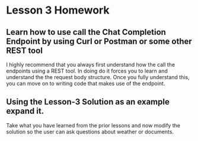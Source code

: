 # Lesson 3 Homework
## Learn how to use call the Chat Completion Endpoint by using Curl or Postman or some other REST tool
I highly recommend that you always first understand how the call the endpoints using a REST tool.  In doing do it forces you to learn and understand the the request body structure.  Once you fully understand this, you can move on to writing code that makes use of the endpoint.

## Using the Lesson-3 Solution as an example expand it.
Take what you have learned from the prior lessons and now modify the solution so the user can ask questions about weather or documents.  
